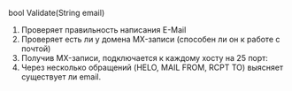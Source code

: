 ﻿bool Validate(String email)

1. Проверяет правильность написания E-Mail
2. Проверяет есть ли у домена MX-записи (способен ли он к работе с почтой)
3. Получив MX-записи, подключается к каждому хосту на 25 порт:
4. Через несколько обращений (HELO, MAIL FROM, RCPT TO) выясняет существует ли email.